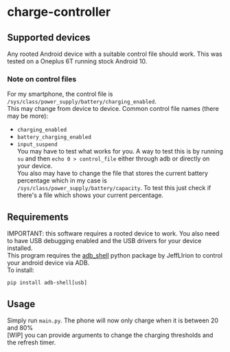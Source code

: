 # charge-controller

## Supported devices

Any rooted Android device with a suitable control file should work. This was tested on a Oneplus 6T running stock
Android 10.

### Note on control files

For my smartphone, the control file is `/sys/class/power_supply/battery/charging_enabled`.  
This may change from device to device. Common control file names (there may be more):

- `charging_enabled`
- `battery_charging_enabled`
- `input_suspend`  
  You may have to test what works for you. A way to test this is by running `su` and then `echo 0 > control_file` either
  through adb or directly on your device.  
  You also may have to change the file that stores the current battery percentage which in my case
  is `/sys/class/power_supply/battery/capacity`. To test this just check if there's a file which shows your current
  percentage.

## Requirements

IMPORTANT: this software requires a rooted device to work. You also need to have USB debugging enabled and the USB
drivers for your device installed.  
This program requires the [adb_shell](https://github.com/JeffLIrion/adb_shell) python package by JeffLIrion to control
your android device via ADB.  
To install:

```
pip install adb-shell[usb]
```

## Usage

Simply run `main.py`. The phone will now only charge when it is between 20 and 80%  
[WIP] you can provide arguments to change the charging thresholds and the refresh timer.
